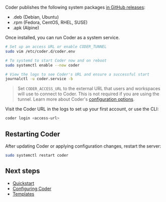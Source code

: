 Coder publishes the following system packages [in GitHub releases](https://github.com/coder/coder/releases):

- .deb (Debian, Ubuntu)
- .rpm (Fedora, CentOS, RHEL, SUSE)
- .apk (Alpine)

Once installed, you can run Coder as a system service.

```sh
# Set up an access URL or enable CODER_TUNNEL
sudo vim /etc/coder.d/coder.env

# To systemd to start Coder now and on reboot
sudo systemctl enable --now coder

# View the logs to see Coder's URL and ensure a successful start
journalctl -u coder.service -b
```

> Set `CODER_ACCESS_URL` to the external URL that users and workspaces will use to
> connect to Coder. This is not required if you are using the tunnel. Learn more
> about Coder's [configuration options](../admin/configure.md).

Visit the Coder URL in the logs to set up your first account, or use the CLI:

```sh
coder login <access-url>
```

## Restarting Coder

After updating Coder or applying configuration changes, restart the server:

```sh
sudo systemctl restart coder
```

## Next steps

- [Quickstart](../quickstart.md)
- [Configuring Coder](../admin/configure.md)
- [Templates](../templates.md)
